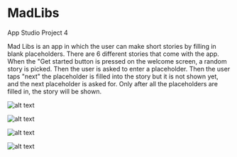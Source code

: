 # MadLibs
App Studio Project 4

Mad Libs is an app in which the user can make short stories by filling in blank placeholders. 
There are 6 different stories that come with the app. When the "Get started button is pressed on the welcome screen, a 
random story is picked. Then the user is asked to enter a placeholder. Then the user taps "next" the placeholder is filled
into the story but it is not shown yet, and the next placeholder is asked for. Only after all the placeholders are filled in, 
the story will be shown.

![alt text](https://raw.githubusercontent.com/ducktales911/mad-libs2018/master/Schermafbeelding%202018-11-27%20om%2015.20.26.png)

![alt text](https://raw.githubusercontent.com/ducktales911/mad-libs2018/master/Schermafbeelding%202018-11-27%20om%2015.17.18.png)

![alt text](https://raw.githubusercontent.com/ducktales911/mad-libs2018/master/Schermafbeelding%202018-11-27%20om%2015.20.36.png)

![alt text](https://raw.githubusercontent.com/ducktales911/mad-libs2018/master/Schermafbeelding%202018-11-27%20om%2015.20.15.png)

